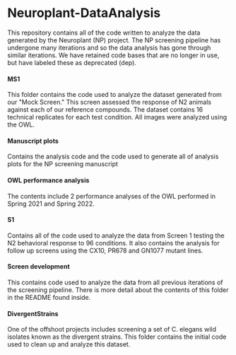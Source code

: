 # Neuroplant-DataAnalysis
This repository contains all of the code written to analyze the data generated by the Neuroplant (NP) project. The NP screening pipeline has undergone many iterations and so the data analysis has gone through similar iterations. We have retained code bases that are no longer in use, but have labeled these as deprecated (dep).

#### MS1
<p> This folder contains the code used to analyze the dataset generated from our "Mock Screen." This screen assessed the response of N2 animals against each of our reference compounds. The dataset contains 16 technical replicates for each test condition. All images were analyzed using the OWL.</p>

#### Manuscript plots
<p> Contains the analysis code and the code used to generate all of analysis plots for the NP screening manuscript </p>

#### OWL performance analysis
<p>The contents include 2 performance analyses of the OWL performed in Spring 2021 and Spring 2022.</p>

#### S1
<p> Contains all of the code used to analyze the data from Screen 1 testing the N2 behavioral response to 96 conditions. It also contains the analysis for follow up screens using the CX10, PR678 and GN1077 mutant lines.</p>

#### Screen development
<p> This contains code used to analyze the data from all previous iterations of the screening pipeline. There is more detail about the contents of this folder in the README found inside. </p>

#### DivergentStrains
<p> One of the offshoot projects includes screening a set of C. elegans wild isolates known as the divergent strains. This folder contains the initial code used to clean up and analyze this dataset.</p>

